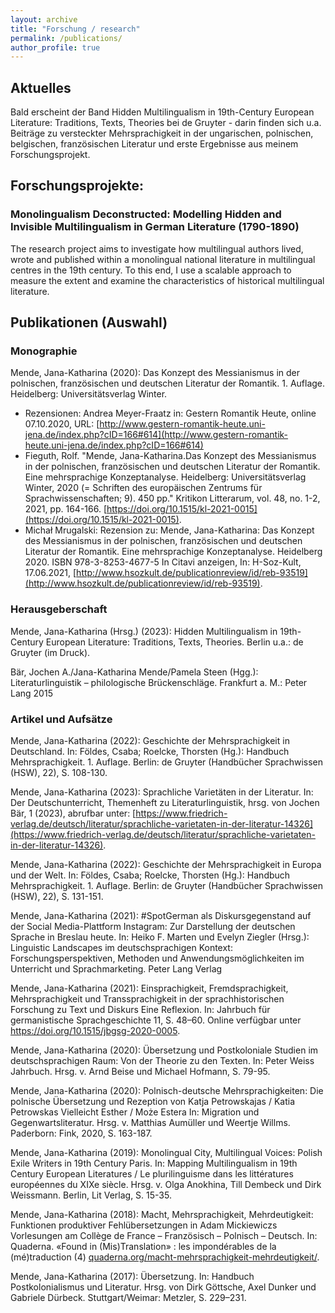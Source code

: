 ```yaml
---
layout: archive
title: "Forschung / research"
permalink: /publications/
author_profile: true
---
```

## Aktuelles

Bald erscheint der Band Hidden Multilingualism in 19th-Century European Literature: Traditions, Texts, Theories bei de Gruyter - darin finden sich u.a. Beiträge zu versteckter Mehrsprachigkeit in der ungarischen, polnischen, belgischen, französischen Literatur und erste Ergebnisse aus meinem Forschungsprojekt. 


## Forschungsprojekte:

### Monolingualism Deconstructed: Modelling Hidden and Invisible Multilingualism in German Literature (1790-1890)
The research project aims to  investigate how multilingual authors lived, wrote and published within a monolingual national literature in multilingual centres in the 19th century. To this end, I use a scalable approach to measure the extent and examine the characteristics of historical multilingual literature.




## Publikationen (Auswahl)

### Monographie

Mende, Jana-Katharina (2020): Das Konzept des Messianismus in der polnischen, französischen und deutschen Literatur der Romantik. 1. Auflage. Heidelberg: Universitätsverlag Winter. 
* Rezensionen: Andrea Meyer-Fraatz in: Gestern Romantik Heute, online 07.10.2020, URL: [http://www.gestern-romantik-heute.uni-jena.de/index.php?cID=166#614](http://www.gestern-romantik-heute.uni-jena.de/index.php?cID=166#614)
* Fieguth, Rolf. "Mende, Jana-Katharina.Das Konzept des Messianismus in der polnischen, französischen und deutschen Literatur der Romantik. Eine mehrsprachige Konzeptanalyse. Heidelberg: Universitätsverlag Winter, 2020 (= Schriften des europäischen Zentrums für Sprachwissenschaften; 9). 450 pp." Kritikon Litterarum, vol. 48, no. 1-2, 2021, pp. 164-166. [https://doi.org/10.1515/kl-2021-0015](https://doi.org/10.1515/kl-2021-0015).
* Michał Mrugalski: Rezension zu: Mende, Jana-Katharina: Das Konzept des Messianismus in der polnischen, französischen und deutschen Literatur der Romantik. Eine mehrsprachige Konzeptanalyse. Heidelberg  2020. ISBN 978-3-8253-4677-5 In Citavi anzeigen, In: H-Soz-Kult, 17.06.2021, [http://www.hsozkult.de/publicationreview/id/reb-93519](http://www.hsozkult.de/publicationreview/id/reb-93519).

### Herausgeberschaft
Mende, Jana-Katharina (Hrsg.) (2023): Hidden Multilingualism in 19th-Century European Literature: Traditions, Texts, Theories. Berlin u.a.: de Gruyter (im Druck).

Bär, Jochen A./Jana-Katharina Mende/Pamela Steen (Hgg.): Literaturlinguistik – philologische Brückenschläge. Frankfurt a. M.: Peter Lang 2015

### Artikel und Aufsätze
Mende, Jana-Katharina (2022): Geschichte der Mehrsprachigkeit in Deutschland. In: Földes, Csaba; Roelcke, Thorsten (Hg.): Handbuch Mehrsprachigkeit. 1. Auflage. Berlin: de Gruyter (Handbücher Sprachwissen (HSW), 22), S. 108-130. 

Mende, Jana-Katharina (2023): Sprachliche Varietäten in der Literatur. In: Der Deutschunterricht, Themenheft zu Literaturlinguistik, hrsg. von Jochen Bär, 1 (2023), abrufbar unter: [https://www.friedrich-verlag.de/deutsch/literatur/sprachliche-varietaten-in-der-literatur-14326](https://www.friedrich-verlag.de/deutsch/literatur/sprachliche-varietaten-in-der-literatur-14326).

Mende, Jana-Katharina (2022): Geschichte der Mehrsprachigkeit in Europa und der Welt. In: Földes, Csaba; Roelcke, Thorsten (Hg.): Handbuch Mehrsprachigkeit. 1. Auflage. Berlin: de Gruyter (Handbücher Sprachwissen (HSW), 22), S. 131-151. 

Mende, Jana-Katharina (2021): #SpotGerman als Diskursgegenstand auf der Social Media-Plattform Instagram: Zur Darstellung der deutschen Sprache in Breslau heute. In: Heiko F. Marten und Evelyn Ziegler (Hrsg.): Linguistic Landscapes im deutschsprachigen Kontext: Forschungsperspektiven, Methoden und Anwendungsmöglichkeiten im Unterricht und Sprachmarketing. Peter Lang Verlag 

Mende, Jana-Katharina (2021): Einsprachigkeit, Fremdsprachigkeit, Mehrsprachigkeit und Transsprachigkeit in der sprachhistorischen Forschung zu Text und Diskurs Eine Reflexion. In: Jahrbuch für germanistische Sprachgeschichte 11, S. 48–60. Online verfügbar unter https://doi.org/10.1515/jbgsg-2020-0005.

Mende, Jana-Katharina (2020): Übersetzung und Postkoloniale Studien im deutschsprachigen Raum: Von der Theorie zu den Texten. In: Peter Weiss Jahrbuch. Hrsg. v. Arnd Beise und Michael Hofmann, S. 79-95. 

Mende, Jana-Katharina (2020): Polnisch-deutsche Mehrsprachigkeiten: Die polnische Übersetzung und Rezeption von Katja Petrowskajas / Katia Petrowskas Vielleicht Esther / Może Estera In: Migration und Gegenwartsliteratur. Hrsg. v. Matthias Aumüller und Weertje Willms. Paderborn: Fink, 2020, S. 163-187. 

Mende, Jana-Katharina (2019): Monolingual City, Multilingual Voices: Polish Exile Writers in 19th Century Paris. In: Mapping Multilingualism in 19th Century European Literatures / Le plurilinguisme dans les littératures européennes du XIXe siècle. Hrsg. v. Olga Anokhina, Till Dembeck und Dirk Weissmann. Berlin, Lit Verlag, S. 15-35.

Mende, Jana-Katharina (2018): Macht, Mehrsprachigkeit, Mehrdeutigkeit: Funktionen produktiver Fehlübersetzungen in Adam Mickiewiczs Vorlesungen am Collège de France – Französisch – Polnisch – Deutsch. In: Quaderna. «Found in (Mis)Translation» : les impondérables de la (mé)traduction (4) [quaderna.org/macht-mehrsprachigkeit-mehrdeutigkeit/](http://quaderna.org/macht-mehrsprachigkeit-mehrdeutigkeit/).

Mende, Jana-Katharina (2017): Übersetzung. In: Handbuch Postkolonialismus und Literatur. Hrsg. von Dirk Göttsche, Axel Dunker und Gabriele Dürbeck. Stuttgart/Weimar: Metzler, S. 229–231.
